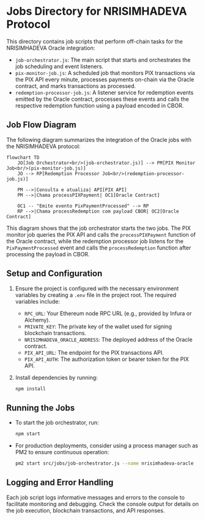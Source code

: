 # Jobs Directory for NRISIMHADEVA Protocol

This directory contains job scripts that perform off-chain tasks for the NRISIMHADEVA Oracle integration:

- `job-orchestrator.js`: The main script that starts and orchestrates the job scheduling and event listeners.
- `pix-monitor-job.js`: A scheduled job that monitors PIX transactions via the PIX API every minute, processes payments on-chain via the Oracle contract, and marks transactions as processed.
- `redemption-processor-job.js`: A listener service for redemption events emitted by the Oracle contract, processes these events and calls the respective redemption function using a payload encoded in CBOR.

## Job Flow Diagram

The following diagram summarizes the integration of the Oracle jobs with the NRISIMHADEVA protocol:

```mermaid
flowchart TD
    JO[Job Orchestrator<br/>(job-orchestrator.js)] --> PM[PIX Monitor Job<br/>(pix-monitor-job.js)]
    JO --> RP[Redemption Processor Job<br/>(redemption-processor-job.js)]
    
    PM -->|Consulta e atualiza| API[PIX API]
    PM -->|Chama processPIXPayment| OC1[Oracle Contract]
    
    OC1 -- "Emite evento PixPaymentProcessed" --> RP
    RP -->|Chama processRedemption com payload CBOR| OC2[Oracle Contract]
```

This diagram shows that the job orchestrator starts the two jobs. The PIX monitor job queries the PIX API and calls the `processPIXPayment` function of the Oracle contract, while the redemption processor job listens for the `PixPaymentProcessed` event and calls the `processRedemption` function after processing the payload in CBOR.

## Setup and Configuration

1. Ensure the project is configured with the necessary environment variables by creating a `.env` file in the project root. The required variables include:
   - `RPC_URL`: Your Ethereum node RPC URL (e.g., provided by Infura or Alchemy).
   - `PRIVATE_KEY`: The private key of the wallet used for signing blockchain transactions.
   - `NRISIMHADEVA_ORACLE_ADDRESS`: The deployed address of the Oracle contract.
   - `PIX_API_URL`: The endpoint for the PIX transactions API.
   - `PIX_API_AUTH`: The authorization token or bearer token for the PIX API.

2. Install dependencies by running:

   ```bash
   npm install
   ```

## Running the Jobs

- To start the job orchestrator, run:

   ```bash
   npm start
   ```

- For production deployments, consider using a process manager such as PM2 to ensure continuous operation:

   ```bash
   pm2 start src/jobs/job-orchestrator.js --name nrisimhadeva-oracle
   ```

## Logging and Error Handling

Each job script logs informative messages and errors to the console to facilitate monitoring and debugging. Check the console output for details on the job execution, blockchain transactions, and API responses.


